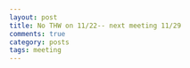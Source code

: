 ```yaml
---
layout: post
title: No THW on 11/22-- next meeting 11/29
comments: true
category: posts
tags: meeting
---
```


